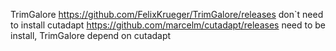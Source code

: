TrimGalore	https://github.com/FelixKrueger/TrimGalore/releases	don`t need to install
cutadapt	https://github.com/marcelm/cutadapt/releases	need to be install, TrimGalore depend on cutadapt
